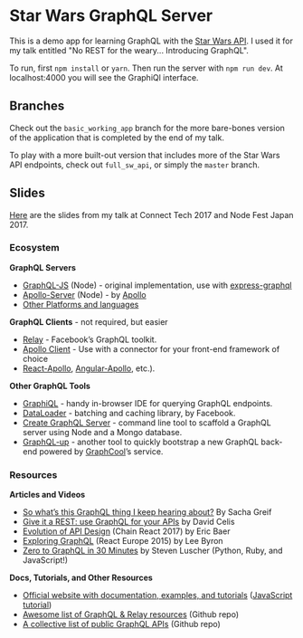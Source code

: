 # Star Wars GraphQL Server

This is a demo app for learning GraphQL with the [Star Wars API](https://swapi.co/). I used it for my talk entitled "No REST for the weary... Introducing GraphQL".

To run, first `npm install` or `yarn`. Then run the server with `npm run dev`. At localhost:4000 you will see the GraphiQl interface.

## Branches

Check out the `basic_working_app` branch for the more bare-bones version of the application that is completed by the end of my talk.

To play with a more built-out version that includes more of the Star Wars API endpoints, check out `full_sw_api`, or simply the `master` branch.

## Slides

[Here](https://speakerdeck.com/siakaramalegos/no-rest-for-the-weary-dot-dot-dot-introducing-graphql) are the slides from my talk at Connect Tech 2017 and Node Fest Japan 2017.

### Ecosystem

**GraphQL Servers**

- [GraphQL-JS](https://github.com/graphql/graphql-js) (Node) - original implementation, use with [express-graphql](https://github.com/graphql/express-graphql) 
- [Apollo-Server](https://github.com/apollographql/apollo-server) (Node) - by [Apollo](https://www.apollographql.com/) 
- [Other Platforms and languages](http://graphql.org/code/) 

**GraphQL Clients** - not required, but easier

- [Relay](https://facebook.github.io/relay/) - Facebook’s GraphQL toolkit. 
- [Apollo Client](https://www.apollographql.com/client/) - Use with  a connector for your front-end framework of choice
- [React-Apollo](https://www.apollographql.com/docs/react/), [Angular-Apollo](https://www.apollographql.com/docs/angular/), etc.).

**Other GraphQL Tools**

- [GraphiQL](https://github.com/graphql/graphiql) - handy in-browser IDE for querying GraphQL endpoints.
- [DataLoader](https://github.com/facebook/dataloader) - batching and caching library, by Facebook.
- [Create GraphQL Server](https://blog.hichroma.com/create-graphql-server-instantly-scaffold-a-graphql-server-1ebad1e71840) - command line tool to scaffold a GraphQL server using Node and a Mongo database.
- [GraphQL-up](https://www.graph.cool/graphql-up/) - another tool to quickly bootstrap a new GraphQL back-end powered by [GraphCool](https://www.graph.cool/)’s service.

### Resources

**Articles and Videos**

- [So what’s this GraphQL thing I keep hearing about?](https://medium.freecodecamp.org/so-whats-this-graphql-thing-i-keep-hearing-about-baf4d36c20cf) By Sacha Greif 
- [Give it a REST: use GraphQL for your APIs](https://medium.freecodecamp.org/give-it-a-rest-use-graphql-for-your-apis-40a2761e6336) by David Celis
- [Evolution of API Design](https://www.youtube.com/watch?v=DeKpgHK-bqw) (Chain React 2017) by Eric Baer
- [Exploring GraphQL](https://www.youtube.com/watch?v=WQLzZf34FJ8) (React Europe 2015) by Lee Byron 
- [Zero to GraphQL in 30 Minutes](https://www.youtube.com/watch?v=UBGzsb2UkeY) by Steven Luscher (Python, Ruby, and JavaScript!)

**Docs, Tutorials, and Other Resources**

- [Official website with documentation, examples, and tutorials](http://graphql.org/) ([JavaScript tutorial](http://graphql.org/graphql-js/))
- [Awesome list of GraphQL & Relay resources](https://github.com/chentsulin/awesome-graphql) (Github repo)
- [A collective list of public GraphQL APIs](https://github.com/APIs-guru/graphql-apis) (Github repo)


